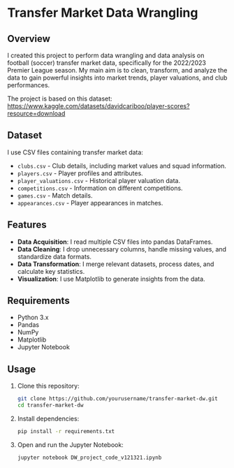 # Transfer Market Data Wrangling

## Overview
I created this project to perform data wrangling and data analysis on football (soccer) transfer market data, specifically for the 2022/2023 Premier League season. My main aim is to clean, transform, and analyze the data to gain powerful insights into market trends, player valuations, and club performances.

The project is based on this dataset: https://www.kaggle.com/datasets/davidcariboo/player-scores?resource=download

## Dataset
I use CSV files containing transfer market data:
- `clubs.csv` - Club details, including market values and squad information.
- `players.csv` - Player profiles and attributes.
- `player_valuations.csv` - Historical player valuation data.
- `competitions.csv` - Information on different competitions.
- `games.csv` - Match details.
- `appearances.csv` - Player appearances in matches.

## Features
- **Data Acquisition**: I read multiple CSV files into pandas DataFrames.
- **Data Cleaning**: I drop unnecessary columns, handle missing values, and standardize data formats.
- **Data Transformation**: I merge relevant datasets, process dates, and calculate key statistics.
- **Visualization**: I use Matplotlib to generate insights from the data.

## Requirements
- Python 3.x
- Pandas
- NumPy
- Matplotlib
- Jupyter Notebook

## Usage
1. Clone this repository:
   ```sh
   git clone https://github.com/yourusername/transfer-market-dw.git
   cd transfer-market-dw
   ```
2. Install dependencies:
   ```sh
   pip install -r requirements.txt
   ```
3. Open and run the Jupyter Notebook:
   ```sh
   jupyter notebook DW_project_code_v121321.ipynb
   ```

